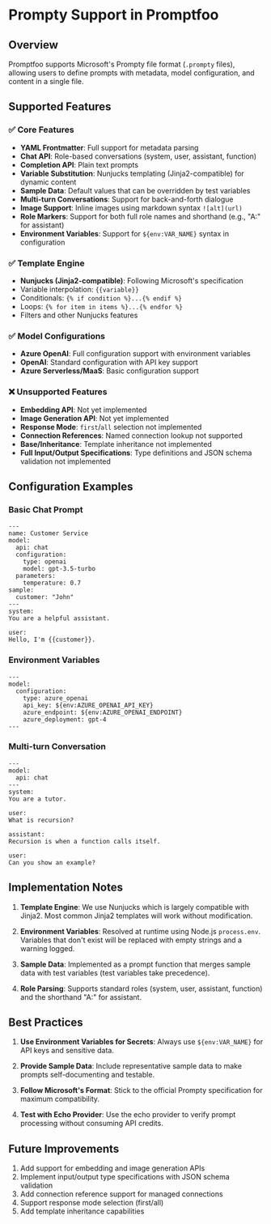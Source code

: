 # Prompty Support in Promptfoo

## Overview

Promptfoo supports Microsoft's Prompty file format (`.prompty` files), allowing users to define prompts with metadata, model configuration, and content in a single file.

## Supported Features

### ✅ Core Features

- **YAML Frontmatter**: Full support for metadata parsing
- **Chat API**: Role-based conversations (system, user, assistant, function)
- **Completion API**: Plain text prompts
- **Variable Substitution**: Nunjucks templating (Jinja2-compatible) for dynamic content
- **Sample Data**: Default values that can be overridden by test variables
- **Multi-turn Conversations**: Support for back-and-forth dialogue
- **Image Support**: Inline images using markdown syntax `![alt](url)`
- **Role Markers**: Support for both full role names and shorthand (e.g., "A:" for assistant)
- **Environment Variables**: Support for `${env:VAR_NAME}` syntax in configuration

### ✅ Template Engine

- **Nunjucks (Jinja2-compatible)**: Following Microsoft's specification
- Variable interpolation: `{{variable}}`
- Conditionals: `{% if condition %}...{% endif %}`
- Loops: `{% for item in items %}...{% endfor %}`
- Filters and other Nunjucks features

### ✅ Model Configurations

- **Azure OpenAI**: Full configuration support with environment variables
- **OpenAI**: Standard configuration with API key support
- **Azure Serverless/MaaS**: Basic configuration support

### ❌ Unsupported Features

- **Embedding API**: Not yet implemented
- **Image Generation API**: Not yet implemented
- **Response Mode**: `first`/`all` selection not implemented
- **Connection References**: Named connection lookup not supported
- **Base/Inheritance**: Template inheritance not implemented
- **Full Input/Output Specifications**: Type definitions and JSON schema validation not implemented

## Configuration Examples

### Basic Chat Prompt

```prompty
---
name: Customer Service
model:
  api: chat
  configuration:
    type: openai
    model: gpt-3.5-turbo
  parameters:
    temperature: 0.7
sample:
  customer: "John"
---
system:
You are a helpful assistant.

user:
Hello, I'm {{customer}}.
```

### Environment Variables

```prompty
---
model:
  configuration:
    type: azure_openai
    api_key: ${env:AZURE_OPENAI_API_KEY}
    azure_endpoint: ${env:AZURE_OPENAI_ENDPOINT}
    azure_deployment: gpt-4
---
```

### Multi-turn Conversation

```prompty
---
model:
  api: chat
---
system:
You are a tutor.

user:
What is recursion?

assistant:
Recursion is when a function calls itself.

user:
Can you show an example?
```

## Implementation Notes

1. **Template Engine**: We use Nunjucks which is largely compatible with Jinja2. Most common Jinja2 templates will work without modification.

2. **Environment Variables**: Resolved at runtime using Node.js `process.env`. Variables that don't exist will be replaced with empty strings and a warning logged.

3. **Sample Data**: Implemented as a prompt function that merges sample data with test variables (test variables take precedence).

4. **Role Parsing**: Supports standard roles (system, user, assistant, function) and the shorthand "A:" for assistant.

## Best Practices

1. **Use Environment Variables for Secrets**: Always use `${env:VAR_NAME}` for API keys and sensitive data.

2. **Provide Sample Data**: Include representative sample data to make prompts self-documenting and testable.

3. **Follow Microsoft's Format**: Stick to the official Prompty specification for maximum compatibility.

4. **Test with Echo Provider**: Use the echo provider to verify prompt processing without consuming API credits.

## Future Improvements

1. Add support for embedding and image generation APIs
2. Implement input/output type specifications with JSON schema validation
3. Add connection reference support for managed connections
4. Support response mode selection (first/all)
5. Add template inheritance capabilities
